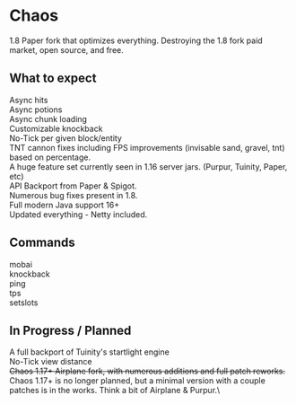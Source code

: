 # Chaos
1.8 Paper fork that optimizes everything. Destroying the 1.8 fork paid market, open source, and free.
## What to expect
Async hits\
Async potions\
Async chunk loading\
Customizable knockback\
No-Tick per given block/entity\
TNT cannon fixes including FPS improvements (invisable sand, gravel, tnt) based on percentage.\
A huge feature set currently seen in 1.16 server jars. (Purpur, Tuinity, Paper, etc)\
API Backport from Paper & Spigot.\
Numerous bug fixes present in 1.8.\
Full modern Java support 16+\
Updated everything - Netty included.
## Commands
mobai\
knockback\
ping\
tps\
setslots

## In Progress / Planned
A full backport of Tuinity's startlight engine\
No-Tick view distance\
~~Chaos 1.17+ Airplane fork, with numerous additions and full patch reworks.~~\
Chaos 1.17+ is no longer planned, but a minimal version with a couple patches is in the works. Think a bit of Airplane & Purpur.\
